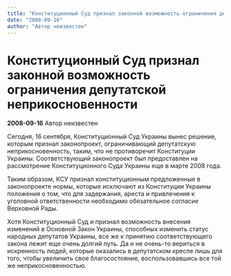 ```yaml
---
title: "Конституционный Суд признал законной возможность ограничения депутатской неприкосновенности"
date: "2008-09-16"
author: "Автор неизвестен"
---
```


# Конституционный Суд признал законной возможность ограничения депутатской неприкосновенности

**2008-09-16** Автор неизвестен

Сегодня, 16 сентября, Конституционный Суд Украины вынес решение, которым признал законопроект, ограничивающий депутатскую неприкосновенность, таким, что не противоречит Конституции Украины. Соответствующий законопроект был предоставлен на рассмотрение Конституционного Суда Украины еще в марте 2008 года.

Таким образом, КСУ признал конституционным предложенные в законопроекте нормы, которые исключают из Конституции Украины положения о том, что для задержания, ареста и привлечения к уголовной ответственности необходимо обязательное согласие Верховной Рады.

Хотя Конституционный Суд и признал возможность внесения изменений в Основной Закон Украины, способных изменить статус народных депутатов Украины, все же к принятию соответствующего закона лежит еще очень долгий путь. Да и не очень-то вериться в искренность людей, которые оказались в депутатском кресле лишь для того, чтобы увеличить свое благосостояние, воспользовавшись все той же неприкосновенностью.